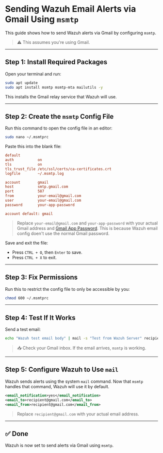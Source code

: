 # Sending Wazuh Email Alerts via Gmail Using `msmtp`

This guide shows how to send Wazuh alerts via Gmail by configuring `msmtp`.

> ⚠️ This assumes you're using Gmail.

---

## Step 1: Install Required Packages

Open your terminal and run:

```bash
sudo apt update
sudo apt install msmtp msmtp-mta mailutils -y
```

This installs the Gmail relay service that Wazuh will use.

---

## Step 2: Create the `msmtp` Config File

Run this command to open the config file in an editor:

```bash
sudo nano ~/.msmtprc
```

Paste this into the blank file:

```ini
default
auth           on
tls            on
tls_trust_file /etc/ssl/certs/ca-certificates.crt
logfile        ~/.msmtp.log

account        gmail
host           smtp.gmail.com
port           587
from           your-email@gmail.com
user           your-email@gmail.com
password       your-app-password

account default: gmail
```

> Replace `your-email@gmail.com` and `your-app-password` with your actual Gmail address and [Gmail App Password](https://support.google.com/accounts/answer/185833?hl=en). This is because Wazuh email config doen't use the normal Gmail password.

Save and exit the file:  
- Press `CTRL + O`, then `Enter` to save.  
- Press `CTRL + X` to exit.

---

## Step 3: Fix Permissions

Run this to restrict the config file to only be accessible by you:

```bash
chmod 600 ~/.msmtprc
```

---

## Step 4: Test If It Works

Send a test email:

```bash
echo "Wazuh test email body" | mail -s "Test from Wazuh Server" recipient@gmail.com
```

> 📥 Check your Gmail inbox. If the email arrives, `msmtp` is working.

---

## Step 5: Configure Wazuh to Use `mail`

Wazuh sends alerts using the system `mail` command. Now that `msmtp` handles that command, Wazuh will use it by default.


```xml
<email_notification>yes</email_notification>
<email_to>recipient@gmail.com</email_to>
<email_from>recipient@gmail.com</email_from>
```

> Replace `recipient@gmail.com` with your actual email address.

---

## ✅ Done

Wazuh is now set to send alerts via Gmail using `msmtp`.



